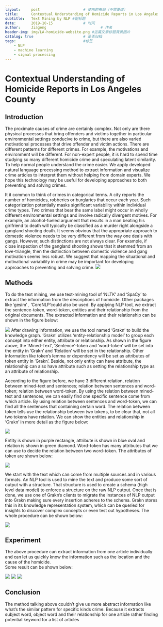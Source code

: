 ```yaml
---
layout:     post   				    # 使用的布局（不需要改）
title:      Contextual Understanding of Homicide Reports in Los Angeles County			# 标题 
subtitle:   Text Mining by NLP #副标题
date:       2019-10-15 				# 时间
author:     Jiageng 						# 作者
header-img: img/LA-homicide-website.png	#这篇文章标题背景图片
catalog: true 						# 是否归档
tags:								#标签
    - NLP
    - machine learning
    - signal processing
---
```


<script type="text/javascript" src="http://cdn.mathjax.org/mathjax/latest/MathJax.js?config=default"></script>

# Contextual Understanding of Homicide Reports in Los Angeles County

## Introduction
The proximate causes of crime are certainly complex. Not only are there physical processes that bring offenders and victims together in particular environmental settings conducive to crime, but there are also varied motivational processes that drive offender and victim actions. There are different patterns for different crimes. For example, the motivations and environment will be different. For non-expert people, it is hard to spend time studying so many different homicide crime and speculating latent similarity. To help normal people understand the crime easier. We apply developed natural language processing method to extract information and visualize crime articles to interpret them without helping from domain experts. We hope this technology may be useful for developing approaches to both preventing and solving crimes.

It it common to think of crimes in categorical terms. A city reports the number of homicides, robberies or burglaries that occur each year. Such categorization potentially masks significant variability within individual crime types. Two crimes that bear the same label might occur in wholly different environmental settings and involve radically divergent motives. For example, an alcohol-fueled argument that results in a man beating his girlfriend to death will typically be classified as a murder right alongside a gangland shooting death. It seems obvious that the appropriate approach to domestic violence needs to be very different from the way one deals with gangs. However, such distinctions are not always clear. For example, if close inspection of the gangland shooting shows that it stemmed from an love-triangle, then the distinction between domestic violence and gang motivation seems less robust. We suggest that mapping the situational and motivational variability in crime may be important for developing approaches to preventing and solving crime. 
![](img/homicide/LA-homicide-website.png)

## Methods
To do the text mining, we use text-mining tool of ‘NLTK’ and ‘SpaCy’ to extract the information from the descriptions of homicide.  Other packages like ‘gesim’ , ‘CoreNLP’could also be used.
By applying NLP tool, we extract the sentence-token, word-token, entities and their relationship from the original documents. The extracted information and their relationship can be shown in the figure below:
 
![](img/homicide/Nlp.png)
After drawing information, we use the tool named ‘Grakn’ to build the knowledge graph. ‘Grakn’ utilizes ‘entity-relationship model’ to group each concept into either entity, attribute or relationship. As shown in the figure above, the ‘Mined-Text’, ‘Sentence’-token and ‘word-token’ will be set into the entity in ‘Grakn’ and ‘Relation’ will be set in the relationship. Other information like token’s lemma or dependency will be set as attributes of token entity in ‘Grakn’. Beside, not only entity can have attribute, the relationship can also have attribute such as setting the relationship type as an attribute of relationship.


According to the figure before, we have 3 different relation, relation between mined-text and sentences; relation between sentences and word-token; relation between word-token. By using the relation between mined-text and sentences, we can easily find one specific sentence come from which article. By using relation between sentences and word-token, we can find all the sentences that containing certain word. The relation between token tells use the relationship between two tokens, to be clear that, not all two tokens have relation. We can show the entities and relationship in ‘Grakn’ in more detail as the figure below:
 
![](img/homicide/attribute-entity-relation.png)

Entity is shown in purple rectangle, attribute is shown in blue oval and relation is shown in green diamond.
Word-token has many attributes that we can use to decide the relation between two word-token. The attributes of token are shown below:

 ![](img/homicide/token.png)

 
We start with the text which can come from multiple sources and in various formats. An NLP tool is used to mine the text and produce some sort of output with a structure. That structure is used to create a schema (high level data model) to enforce a structure on the raw NLP output. Once that is done, we use one of Grakn’s clients to migrate the instances of NLP output into Grakn making sure every insertion adheres to the schema. Grakn stores this in its knowledge representation system, which can be queried for insights to discover complex concepts or even test out hypotheses.
The whole procedure can be shown below:

![](img/homicide/process.png)



## Experiment


The above procedure can extract information from one article individually and can let us quickly know the information such as the location and the cause of the homicide.  
Some result can be shown below:

![](img/homicide/result1.png)
![](img/homicide/result2.png)
![](img/homicide/result3.png)


## Conclusion

The method talking above couldn’t give us more abstract information like what’s the similar pattern for specific kinds crime. Because it extracts subject word, object word and their relationship for one article rather finding potential keyword for a list of articles
